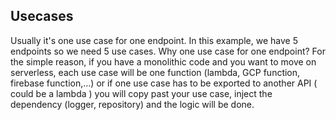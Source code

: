 ## Usecases

Usually it's one use case for one endpoint. In this example, we have 5 endpoints so we need 5 use cases. Why one use case for one endpoint? For the simple reason, if you have a monolithic code and you want to move on serverless, each use case will be one function (lambda, GCP function, firebase function,…) or if one use case has to be exported to another API ( could be a lambda ) you will copy past your use case, inject the dependency (logger, repository) and the logic will be done.
